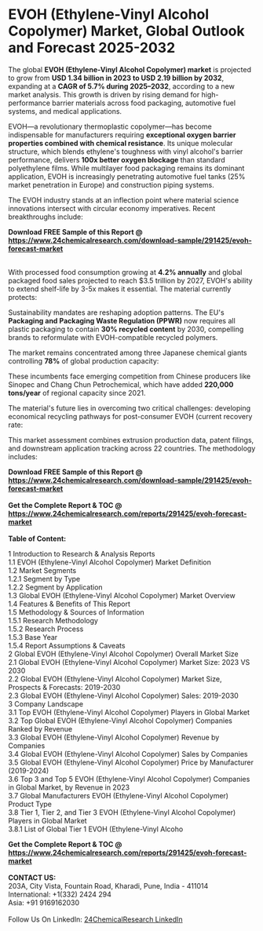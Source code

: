 <h1>EVOH (Ethylene-Vinyl Alcohol Copolymer) Market, Global Outlook and Forecast 2025-2032</h1><p>The global <strong>EVOH (Ethylene-Vinyl Alcohol Copolymer) market</strong> is projected to grow from <strong>USD 1.34 billion in 2023 to USD 2.19 billion by 2032</strong>, expanding at a <strong>CAGR of 5.7% during 2025–2032</strong>, according to a new market analysis. This growth is driven by rising demand for high-performance barrier materials across food packaging, automotive fuel systems, and medical applications.</p><p>EVOH—a revolutionary thermoplastic copolymer—has become indispensable for manufacturers requiring <strong>exceptional oxygen barrier properties combined with chemical resistance</strong>. Its unique molecular structure, which blends ethylene's toughness with vinyl alcohol's barrier performance, delivers <strong>100x better oxygen blockage</strong> than standard polyethylene films. While multilayer food packaging remains its dominant application, EVOH is increasingly penetrating automotive fuel tanks (25% market penetration in Europe) and construction piping systems.</p><p>The EVOH industry stands at an inflection point where material science innovations intersect with circular economy imperatives. Recent breakthroughs include:</p><div><b>Download FREE Sample of this Report @ 
            <a href="https://www.24chemicalresearch.com/download-sample/291425/evoh-forecast-market">
            https://www.24chemicalresearch.com/download-sample/291425/evoh-forecast-market</a></b></div><br><p>With processed food consumption growing at <strong>4.2% annually</strong> and global packaged food sales projected to reach $3.5 trillion by 2027, EVOH's ability to extend shelf-life by 3-5x makes it essential. The material currently protects:</p><p>Sustainability mandates are reshaping adoption patterns. The EU's <strong>Packaging and Packaging Waste Regulation (PPWR)</strong> now requires all plastic packaging to contain <strong>30% recycled content</strong> by 2030, compelling brands to reformulate with EVOH-compatible recycled polymers.</p><p>The market remains concentrated among three Japanese chemical giants controlling <strong>78%</strong> of global production capacity:</p><p>These incumbents face emerging competition from Chinese producers like Sinopec and Chang Chun Petrochemical, which have added <strong>220,000 tons/year</strong> of regional capacity since 2021.</p><p>The material's future lies in overcoming two critical challenges: developing economical recycling pathways for post-consumer EVOH (current recovery rate: 

</p><p>This market assessment combines extrusion production data, patent filings, and downstream application tracking across 22 countries. The methodology includes:</p><div><b>Download FREE Sample of this Report @ 
            <a href="https://www.24chemicalresearch.com/download-sample/291425/evoh-forecast-market">
            https://www.24chemicalresearch.com/download-sample/291425/evoh-forecast-market</a></b></div><br><div><b>Get the Complete Report & TOC @ 
            <a href="https://www.24chemicalresearch.com/reports/291425/evoh-forecast-market">
            https://www.24chemicalresearch.com/reports/291425/evoh-forecast-market</a></b></div><br>
            <b>Table of Content:</b><p>1 Introduction to Research & Analysis Reports<br />
 1.1 EVOH (Ethylene-Vinyl Alcohol Copolymer) Market Definition<br />
 1.2 Market Segments<br />
 1.2.1 Segment by Type<br />
 1.2.2 Segment by Application<br />
 1.3 Global EVOH (Ethylene-Vinyl Alcohol Copolymer) Market Overview<br />
 1.4 Features & Benefits of This Report<br />
 1.5 Methodology & Sources of Information<br />
 1.5.1 Research Methodology<br />
 1.5.2 Research Process<br />
 1.5.3 Base Year<br />
 1.5.4 Report Assumptions & Caveats<br />
2 Global EVOH (Ethylene-Vinyl Alcohol Copolymer) Overall Market Size<br />
 2.1 Global EVOH (Ethylene-Vinyl Alcohol Copolymer) Market Size: 2023 VS 2030<br />
 2.2 Global EVOH (Ethylene-Vinyl Alcohol Copolymer) Market Size, Prospects & Forecasts: 2019-2030<br />
 2.3 Global EVOH (Ethylene-Vinyl Alcohol Copolymer) Sales: 2019-2030<br />
3 Company Landscape<br />
 3.1 Top EVOH (Ethylene-Vinyl Alcohol Copolymer) Players in Global Market<br />
 3.2 Top Global EVOH (Ethylene-Vinyl Alcohol Copolymer) Companies Ranked by Revenue<br />
 3.3 Global EVOH (Ethylene-Vinyl Alcohol Copolymer) Revenue by Companies<br />
 3.4 Global EVOH (Ethylene-Vinyl Alcohol Copolymer) Sales by Companies<br />
 3.5 Global EVOH (Ethylene-Vinyl Alcohol Copolymer) Price by Manufacturer (2019-2024)<br />
 3.6 Top 3 and Top 5 EVOH (Ethylene-Vinyl Alcohol Copolymer) Companies in Global Market, by Revenue in 2023<br />
 3.7 Global Manufacturers EVOH (Ethylene-Vinyl Alcohol Copolymer) Product Type<br />
 3.8 Tier 1, Tier 2, and Tier 3 EVOH (Ethylene-Vinyl Alcohol Copolymer) Players in Global Market<br />
 3.8.1 List of Global Tier 1 EVOH (Ethylene-Vinyl Alcoho</p><div><b>Get the Complete Report & TOC @ 
            <a href="https://www.24chemicalresearch.com/reports/291425/evoh-forecast-market">
            https://www.24chemicalresearch.com/reports/291425/evoh-forecast-market</a></b></div><br><b>CONTACT US:</b><br>
            203A, City Vista, Fountain Road, Kharadi, Pune, India - 411014<br>
            International: +1(332) 2424 294<br>
            Asia: +91 9169162030 <br><br>
            Follow Us On LinkedIn: <a href="https://www.linkedin.com/company/24chemicalresearch/">24ChemicalResearch LinkedIn</a>